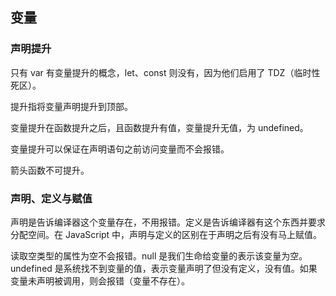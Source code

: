 
## 变量

### 声明提升
只有 var 有变量提升的概念，let、const 则没有，因为他们启用了 TDZ（临时性死区）。

提升指将变量声明提升到顶部。

变量提升在函数提升之后，且函数提升有值，变量提升无值，为 undefined。

变量提升可以保证在声明语句之前访问变量而不会报错。

箭头函数不可提升。

### 声明、定义与赋值
声明是告诉编译器这个变量存在，不用报错。定义是告诉编译器有这个东西并要求分配空间。在 JavaScript 中，声明与定义的区别在于声明之后有没有马上赋值。

读取空类型的属性为空不会报错。null 是我们生命给变量的表示该变量为空。undefined 是系统找不到变量的值，表示变量声明了但没有定义，没有值。如果变量未声明被调用，则会报错（变量不存在）。